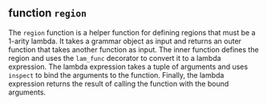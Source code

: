 ## function `region`

The `region` function is a helper function for defining regions that must be a 1-arity lambda. It takes a grammar object as input and returns an outer function that takes another function as input. The inner function defines the region and uses the `lam_func` decorator to convert it to a lambda expression. The lambda expression takes a tuple of arguments and uses `inspect` to bind the arguments to the function. Finally, the lambda expression returns the result of calling the function with the bound arguments.
